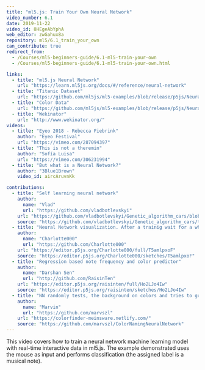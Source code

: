 ```yaml
---
title: "ml5.js: Train Your Own Neural Network"
video_number: 6.1
date: 2019-11-22
video_id: 8HEgeAbYphA
web_editor: zwGahux8a
repository: ml5/6.1_train_your_own
can_contribute: true
redirect_from:
  - /Courses/ml5-beginners-guide/6.1-ml5-train-your-own
  - /Courses/ml5-beginners-guide/6.1-ml5-train-your-own.html

links:
  - title: "ml5.js Neural Network"
    url: "https://learn.ml5js.org/docs/#/reference/neural-network"
  - title: "Titanic Dataset"
    url: "https://github.com/ml5js/ml5-examples/blob/release/p5js/NeuralNetwork/NeuralNetwork_titanic/data/titanic_cleaned.csv"
  - title: "Color Data"
    url: "https://github.com/ml5js/ml5-examples/blob/release/p5js/NeuralNetwork/NeuralNetwork_color_classifier/data/colorData.json"
  - title: "Wekinator"
    url: "http://www.wekinator.org/"
videos:
  - title: "Eyeo 2018 - Rebecca Fiebrink"
    author: "Eyeo Festival"
    url: "https://vimeo.com/287094397"
  - title: "This is not a theremin"
    author: "Sofía Luisa"
    url: "https://vimeo.com/306231994"
  - title: "But what is a Neural Network?"
    author: "3Blue1Brown"
    video_id: aircAruvnKk

contributions:
  - title: "Self learning neural network"
    author:
      name: "Vlad"
      url: "https://github.com/vladbotlevskyi"
    url: "https://github.com/vladbotlevskyi/Genetic_algorithm_cars/blob/master/README.md"
    source: "https://github.com/vladbotlevskyi/Genetic_algorithm_cars/tree/master/Multilayer_perceptron_genetic_algorithm"
  - title: "Neural Network visualization. After a trainig wait for a while"
    author:
      name: "Charlotte000"
      url: "https://github.com/Charlotte000"
    url: "https://editor.p5js.org/Charlotte000/full/T5amlpxoF"
    source: "https://editor.p5js.org/Charlotte000/sketches/T5amlpxoF"
  - title: "Regression based note frequency and color predictor"
    author:
      name: "Darshan Sen"
      url: "http://github.com/RaisinTen"
    url: "https://editor.p5js.org/raisinten/full/Ho2LJo4Iw"
    source: "https://editor.p5js.org/raisinten/sketches/Ho2LJo4Iw"
  - title: "NN randomly tests, the background on colors and tries to guess the name"
    author:
      name: "Marvin"
      url: "https://github.com/marvszl"
    url: "https://colorfinder-meinsware.netlify.com/"
    source: "https://github.com/marvszl/ColorNamingNeuralNetwork"
---
```

This video covers how to train a neural network machine learning model with real-time interactive data in ml5.js. The example demonstrated uses the mouse as input and performs classification (the assigned label is a musical note).
